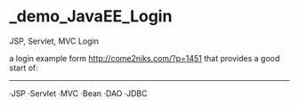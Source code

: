 _demo_JavaEE_Login
==================

JSP, Servlet, MVC Login

a login example form http://come2niks.com/?p=1451 that provides a good start of:

--------------------
·JSP
·Servlet
·MVC
·Bean
·DAO
·JDBC
